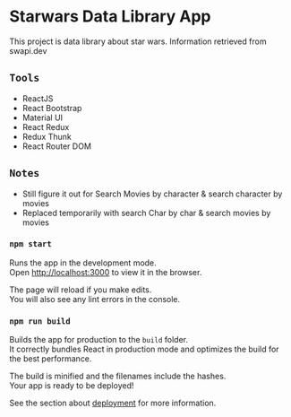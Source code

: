 # Starwars Data Library App

This project is data library about star wars. Information retrieved from swapi.dev

## `Tools`
- ReactJS
- React Bootstrap
- Material UI
- React Redux
- Redux Thunk
- React Router DOM

## `Notes`

- Still figure it out for Search Movies by character & search character by movies
- Replaced temporarily with search Char by char & search movies by movies

### `npm start`

Runs the app in the development mode.\
Open [http://localhost:3000](http://localhost:3000) to view it in the browser.

The page will reload if you make edits.\
You will also see any lint errors in the console.

### `npm run build`

Builds the app for production to the `build` folder.\
It correctly bundles React in production mode and optimizes the build for the best performance.

The build is minified and the filenames include the hashes.\
Your app is ready to be deployed!

See the section about [deployment](https://facebook.github.io/create-react-app/docs/deployment) for more information.

